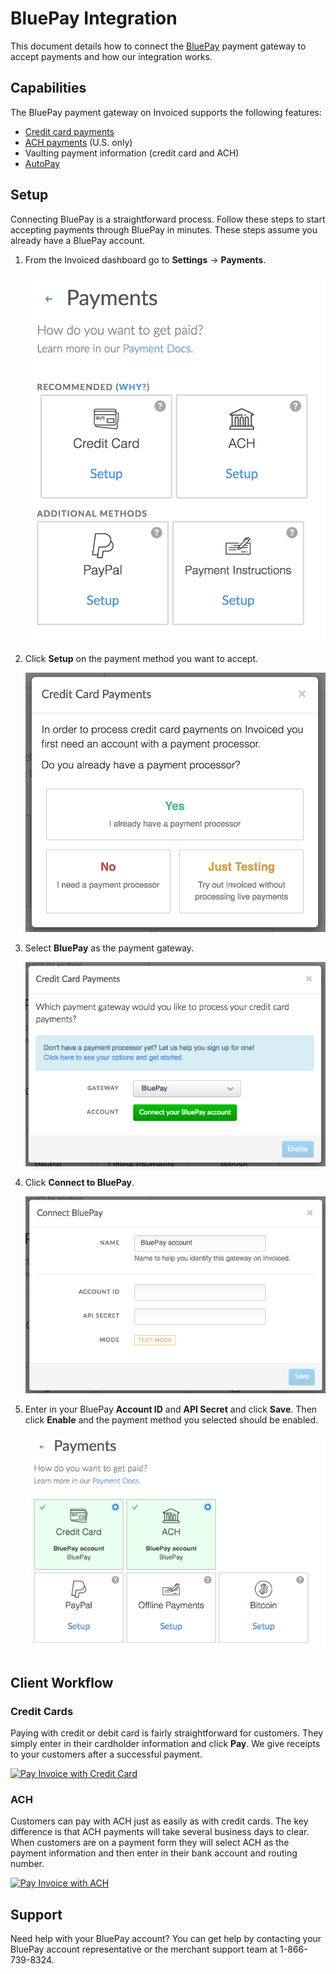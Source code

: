 # BluePay Integration

This document details how to connect the [BluePay](https://bluepay.com) payment gateway to accept payments and how our integration works.

## Capabilities

The BluePay payment gateway on Invoiced supports the following features:

- [Credit card payments](/docs/payments/card)
- [ACH payments](/docs/payments/ach) (U.S. only)
- Vaulting payment information (credit card and ACH)
- [AutoPay](/docs/payments/autopay)

## Setup

Connecting BluePay is a straightforward process. Follow these steps to start accepting payments through BluePay in minutes. These steps assume you already have a BluePay account.

1. From the Invoiced dashboard go to **Settings** &rarr; **Payments**.

   [![Payment Settings](../img/payment-settings.png)](../img/payment-settings.png)

2. Click **Setup** on the payment method you want to accept.

   [![Credit Card Payments Setup](../img/credit-card-payment-setup.png)](../img/credit-card-payment-setup.png)

3. Select **BluePay** as the payment gateway.

   [![BluePay Payments Setup](../img/bluepay-setup.png)](../img/bluepay-setup.png)

4. Click **Connect to BluePay**.

   [![BluePay Settings Page](../img/bluepay-connect.png)](../img/bluepay-connect.png)

5. Enter in your BluePay **Account ID** and **API Secret** and click **Save**. Then click **Enable** and the payment method you selected should be enabled.

   [![BluePay Payments Enabled](../img/bluepay-enabled.png)](../img/bluepay-enabled.png)

## Client Workflow

### Credit Cards

Paying with credit or debit card is fairly straightforward for customers. They simply enter in their cardholder information and click **Pay**. We give receipts to your customers after a successful payment.

[![Pay Invoice with Credit Card](/docs/img/pay-invoice-credit-card.png)](/docs/img/pay-invoice-credit-card.png)

### ACH

Customers can pay with ACH just as easily as with credit cards. The key difference is that ACH payments will take several business days to clear. When customers are on a payment form they will select ACH as the payment information and then enter in their bank account and routing number.

[![Pay Invoice with ACH](/docs/img/pay-invoice-ach.png)](/docs/img/pay-invoice-ach.png)

## Support

Need help with your BluePay account? You can get help by contacting your BluePay account representative or the merchant support team at 1-866-739-8324.